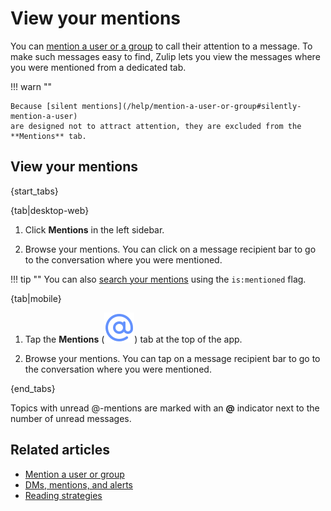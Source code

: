 # View your mentions

You can [mention a user or a group](/help/mention-a-user-or-group) to call their
attention to a message. To make such messages easy to find, Zulip lets you view
the messages where you were mentioned from a dedicated tab.

!!! warn ""

    Because [silent mentions](/help/mention-a-user-or-group#silently-mention-a-user)
    are designed not to attract attention, they are excluded from the **Mentions** tab.

## View your mentions

{start_tabs}

{tab|desktop-web}

1. Click **Mentions** in the left sidebar.

1. Browse your mentions. You can click on a message recipient bar to go
   to the conversation where you were mentioned.

!!! tip ""
    You can also [search your mentions](/help/search-for-messages) using the
    `is:mentioned` flag.

{tab|mobile}

1. Tap the **Mentions**
   (<img src="/static/images/help/mobile-at-sign-icon.svg" alt="at-sign" class="mobile-icon"/>)
   tab at the top of the app.

1. Browse your mentions. You can tap on a message recipient bar to go
   to the conversation where you were mentioned.

{end_tabs}

Topics with unread @-mentions are marked with an **@** indicator next to the number
of unread messages.

## Related articles

* [Mention a user or group](/help/mention-a-user-or-group)
* [DMs, mentions, and alerts](/help/dm-mention-alert-notifications)
* [Reading strategies](/help/reading-strategies)
